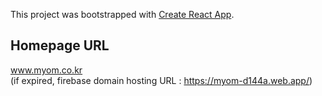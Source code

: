 This project was bootstrapped with [Create React App](https://github.com/facebook/create-react-app).

## Homepage URL

www.myom.co.kr <br/>
(if expired, firebase domain hosting URL : https://myom-d144a.web.app/)


